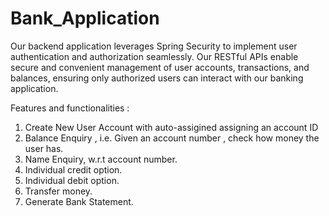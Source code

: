 # Bank_Application
Our backend application leverages Spring Security to implement user authentication and authorization seamlessly.
Our RESTful APIs enable secure and convenient management of user accounts, transactions, and 
balances, ensuring only authorized users can interact with our banking application.


Features and functionalities :
1. Create New User Account with auto-assigined assigning an account ID
2. Balance Enquiry , i.e. Given an account number , check how money the user has.
3. Name Enquiry, w.r.t account number.
4. Individual credit option.
5. Individual debit option.
6. Transfer money.
7. Generate Bank Statement.




